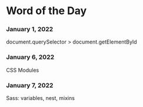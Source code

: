 # Word of the Day

### January 1, 2022

document.querySelector > document.getElementById

### January 6, 2022

CSS Modules

### January 7, 2022

Sass: variables, nest, mixins
